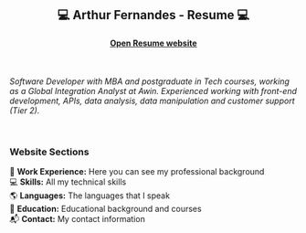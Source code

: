 <h2 align="center">
  💻 Arthur Fernandes - Resume 💻
</h2>

<h4 align="center"><a href="https://arthurfms.github.io/arthur-fernandes/">Open Resume website</a></h4>
<br>
<p align="left"><i>Software Developer with MBA and postgraduate in Tech courses, working as a Global Integration Analyst at Awin. Experienced working with front-end development, APIs, data analysis, data manipulation and customer support (Tier 2).</i></p>
<br>
<h3>Website Sections</h3>

💼 **Work Experience:** Here you can see my professional background<br>
💻 **Skills:** All my technical skills<br>
🌎 **Languages:** The languages that I speak<br>
📖 **Education:** Educational background and courses<br>
📬 **Contact:** My contact information<br>
<br>
<br>
